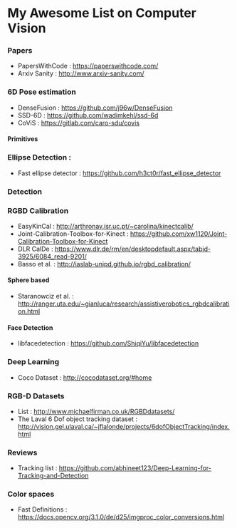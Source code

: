 # My Awesome List on Computer Vision

### Papers

- PapersWithCode : https://paperswithcode.com/
- Arxiv Sanity : http://www.arxiv-sanity.com/

### 6D Pose estimation 

- DenseFusion : https://github.com/j96w/DenseFusion
- SSD-6D : https://github.com/wadimkehl/ssd-6d
- CoViS : https://gitlab.com/caro-sdu/covis

#### Primitives

### Ellipse Detection : 

- Fast ellipse detector : https://github.com/h3ct0r/fast_ellipse_detector

### Detection

### RGBD Calibration

- EasyKinCal : http://arthronav.isr.uc.pt/~carolina/kinectcalib/
- Joint-Calibration-Toolbox-for-Kinect : https://github.com/xw1120/Joint-Calibration-Toolbox-for-Kinect
- DLR CalDe : https://www.dlr.de/rm/en/desktopdefault.aspx/tabid-3925/6084_read-9201/
- Basso et al. : http://iaslab-unipd.github.io/rgbd_calibration/

#### Sphere based

- Staranowciz et al. : http://ranger.uta.edu/~gianluca/research/assistiverobotics_rgbdcalibration.html

#### Face Detection

- libfacedetection : https://github.com/ShiqiYu/libfacedetection

### Deep Learning

- Coco Dataset : http://cocodataset.org/#home

### RGB-D Datasets

- List : http://www.michaelfirman.co.uk/RGBDdatasets/
- The Laval 6 Dof object tracking dataset : http://vision.gel.ulaval.ca/~jflalonde/projects/6dofObjectTracking/index.html

### Reviews

- Tracking list : https://github.com/abhineet123/Deep-Learning-for-Tracking-and-Detection

### Color spaces

- Fast Definitions : https://docs.opencv.org/3.1.0/de/d25/imgproc_color_conversions.html
